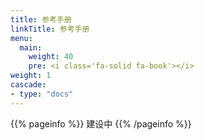 ```yaml
---
title: 参考手册
linkTitle: 参考手册
menu:
  main:
    weight: 40
    pre: <i class='fa-solid fa-book'></i>
weight: 1
cascade:
- type: "docs"
---
```


{{% pageinfo %}}
建设中
{{% /pageinfo %}}

